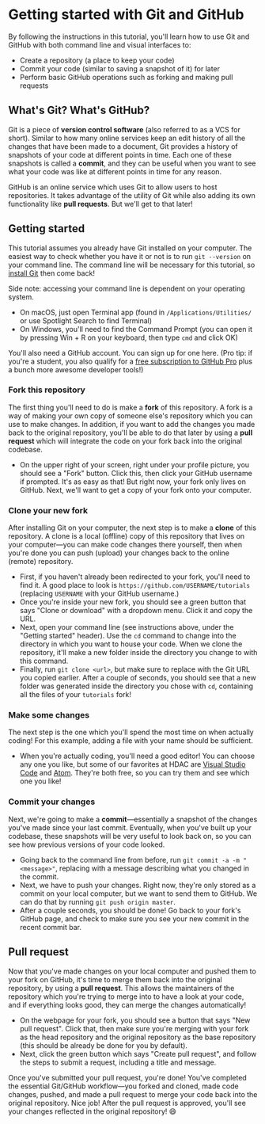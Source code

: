 # Getting started with Git and GitHub
By following the instructions in this tutorial, you'll learn how to use Git and GitHub with both command line and visual interfaces to:
* Create a repository (a place to keep your code)
* Commit your code (similar to saving a snapshot of it) for later
* Perform basic GitHub operations such as forking and making pull requests
## What's Git? What's GitHub?
Git is a piece of **version control software** (also referred to as a VCS for short). Similar to how many online services keep an edit history of all the changes that have been made to a document, Git provides a history of snapshots of your code at different points in time. Each one of these snapshots is called a **commit**, and they can be useful when you want to see what your code was like at different points in time for any reason.

GitHub is an online service which uses Git to allow users to host repositories. It takes advantage of the utility of Git while also adding its own functionality like **pull requests**. But we'll get to that later!
## Getting started
This tutorial assumes you already have Git installed on your computer. The easiest way to check whether you have it or not is to run `git --version` on your command line. The command line will be necessary for this tutorial, so [install Git](https://git-scm.com/book/en/v2/Getting-Started-Installing-Git) then come back!

Side note: accessing your command line is dependent on your operating system.
* On macOS, just open Terminal app (found in `/Applications/Utilities/` or use Spotlight Search to find Terminal)
* On Windows, you'll need to find the Command Prompt (you can open it by pressing Win + R on your keyboard, then type `cmd` and click OK)

You'll also need a GitHub account. You can sign up for one here. (Pro tip: if you're a student, you also qualify for a [free subscription to GitHub Pro](https://education.github.com/pack) plus a bunch more awesome developer tools!)
### Fork this repository
The first thing you'll need to do is make a **fork** of this repository. A fork is a way of making your own copy of someone else's repository which you can use to make changes. In addition, if you want to add the changes you made back to the original repository, you'll be able to do that later by using a **pull request** which will integrate the code on your fork back into the original codebase.
- On the upper right of your screen, right under your profile picture, you should see a "Fork" button. Click this, then click your GitHub username if prompted.
It's as easy as that! But right now, your fork only lives on GitHub. Next, we'll want to get a copy of your fork onto your computer.
### Clone your new fork
After installing Git on your computer, the next step is to make a **clone** of this repository. A clone is a local (offline) copy of this repository that lives on your computer—you can make code changes there yourself, then when you're done you can push (upload) your changes back to the online (remote) repository.
* First, if you haven't already been redirected to your fork, you'll need to find it. A good place to look is `https://github.com/USERNAME/tutorials` (replacing `USERNAME` with your GitHub username.)
* Once you're inside your new fork, you should see a green button that says "Clone or download" with a dropdown menu. Click it and copy the URL.
* Next, open your command line (see instructions above, under the "Getting started" header). Use the `cd` command to change into the directory in which you want to house your code. When we clone the repository, it'll make a new folder inside the directory you change to with this command.
* Finally, run `git clone <url>`, but make sure to replace <url> with the Git URL you copied earlier. After a couple of seconds, you should see that a new folder was generated inside the directory you chose with `cd`, containing all the files of your `tutorials` fork!
### Make some changes
The next step is the one which you'll spend the most time on when actually coding! For this example, adding a file with your name should be sufficient.
* When you're actually coding, you'll need a good editor! You can choose any one you like, but some of our favorites at HDAC are [Visual Studio Code](https://code.visualstudio.com/) and [Atom](https://atom.io/). They're both free, so you can try them and see which one you like!
### Commit your changes
Next, we're going to make a **commit**—essentially a snapshot of the changes you've made since your last commit. Eventually, when you've built up your codebase, these snapshots will be very useful to look back on, so you can see how previous versions of your code looked.
* Going back to the command line from before, run `git commit -a -m "<message>"`, replacing <message> with a message describing what you changed in the commit.
* Next, we have to push your changes. Right now, they're only stored as a commit on your local computer, but we want to send them to GitHub. We can do that by running `git push origin master`.
* After a couple seconds, you should be done! Go back to your fork's GitHub page, and check to make sure you see your new commit in the recent commit bar.
## Pull request
Now that you've made changes on your local computer and pushed them to your fork on GitHub, it's time to merge them back into the original repository, by using a **pull request**. This allows the maintainers of the repository which you're trying to merge into to have a look at your code, and if everything looks good, they can merge the changes automatically!
* On the webpage for your fork, you should see a button that says "New pull request". Click that, then make sure you're merging with your fork as the head repository and the original repository as the base repository (this should be already be done for you by default).
* Next, click the green button which says "Create pull request", and follow the steps to submit a request, including a title and message.

Once you've submitted your pull request, you're done! You've completed the essential Git/GitHub workflow—you forked and cloned, made code changes, pushed, and made a pull request to merge your code back into the original repository. Nice job! After the pull request is approved, you'll see your changes reflected in the original repository! 😄
